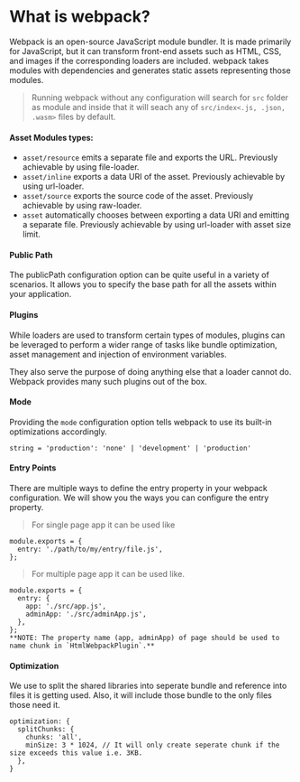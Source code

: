 # What is webpack?

Webpack is an open-source JavaScript module bundler. It is made primarily for JavaScript, but it can transform front-end assets such as HTML, CSS, and images if the corresponding loaders are included. webpack takes modules with dependencies and generates static assets representing those modules.

> Running webpack without any configuration will search for `src` folder as module and inside that it will seach any of `src/index<.js, .json, .wasm>` files by default.

#### Asset Modules types:

- `asset/resource` emits a separate file and exports the URL. Previously achievable by using file-loader.
- `asset/inline` exports a data URI of the asset. Previously achievable by using url-loader.
- `asset/source` exports the source code of the asset. Previously achievable by using raw-loader.
- `asset` automatically chooses between exporting a data URI and emitting a separate file. Previously achievable by using url-loader with asset size limit.

#### Public Path

The publicPath configuration option can be quite useful in a variety of scenarios. It allows you to specify the base path for all the assets within your application.

#### Plugins

While loaders are used to transform certain types of modules, plugins can be leveraged to perform a wider range of tasks like bundle optimization, asset management and injection of environment variables.

They also serve the purpose of doing anything else that a loader cannot do. Webpack provides many such plugins out of the box.

#### Mode

Providing the `mode` configuration option tells webpack to use its built-in optimizations accordingly.

`string = 'production': 'none' | 'development' | 'production'`

#### Entry Points

There are multiple ways to define the entry property in your webpack configuration. We will show you the ways you can configure the entry property.

> For single page app it can be used like

```
module.exports = {
  entry: './path/to/my/entry/file.js',
};
```

> For multiple page app it can be used like.

```
module.exports = {
  entry: {
    app: './src/app.js',
    adminApp: './src/adminApp.js',
  },
};
**NOTE: The property name (app, adminApp) of page should be used to name chunk in `HtmlWebpackPlugin`.**
```

#### Optimization

We use to split the shared libraries into seperate bundle and reference into files it is getting used. Also, it will include those bundle to the only files those need it.

```
optimization: {
  splitChunks: {
    chunks: 'all',
    minSize: 3 * 1024, // It will only create seperate chunk if the size exceeds this value i.e. 3KB.
  },
}
```
